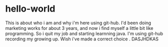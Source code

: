 # hello-world
This is about who i am and why i'm here using git-hub.
I'd been doing marketing works for about 3 years, and now i find myself a little bit like programming. So i quit my job and starting learnning java. I'm using git-hub recording my growing up. 
Wish i've made a correct choice .
DASJHDKAS
